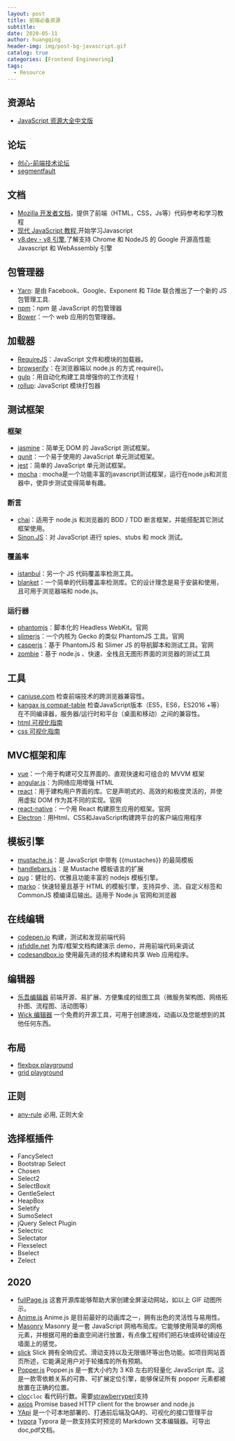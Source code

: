 ```yaml
---
layout: post
title: 前端必备资源
subtitle:
date: 2020-05-11
author: huangqing
header-img: img/post-bg-javascript.gif
catalog: true
categories: [Frontend Engineering]
tags:
  - Resource
---
```


## 资源站

+ [JavaScript 资源大全中文版](https://github.com/jobbole/awesome-javascript-cn)

## 论坛

+ [创心-前端技术论坛](http://d2forum.alibaba-inc.com/)
+ [segmentfault](https://segmentfault.com/)

## 文档

+ [Mozilla 开发者文档](https://developer.mozilla.org/zh-CN/docs/Web)，提供了前端（HTML，CSS，Js等）代码参考和学习教程
+ [现代 JavaScript 教程](https://zh.javascript.info/),开始学习Javascript
+ [v8.dev - v8 引擎](https://v8.dev/),了解支持 Chrome 和 NodeJS 的 Google 开源高性能 Javascript 和 WebAssembly 引擎

## 包管理器

+ [Yarn](https://yarn.bootcss.com/): 是由 Facebook、Google、Exponent 和 Tilde 联合推出了一个新的 JS 包管理工具.
+ [npm](https://www.npmjs.com/)：npm 是 JavaScript 的包管理器
+ [Bower](https://github.com/bower/bower)：一个 web 应用的包管理器。

## 加载器

+ [RequireJS](https://github.com/jrburke/requirejs)：JavaScript 文件和模块的加载器。
+ [browserify](https://github.com/substack/node-browserify)：在浏览器端以 node.js 的方式 require()。
+ [gulp](http://gulpjs.com/)：用自动化构建工具增强你的工作流程！
+ [rollup](https://github.com/jobbole/awesome-javascript-cn): JavaScript 模块打包器

## 测试框架

### 框架

+ [jasmine](https://github.com/jasmine/jasmine)：简单无 DOM 的 JavaScript 测试框架。
+ [qunit](https://github.com/jquery/qunit)：一个易于使用的 JavaScript 单元测试框架。
+ [jest](https://github.com/facebook/jest)：简单的 JavaScript 单元测试框架。
+ [mocha](https://mochajs.cn/) : mocha是一个功能丰富的javascript测试框架，运行在node.js和浏览器中，使异步测试变得简单有趣。

### 断言

+ [chai](https://github.com/chaijs/chai)：适用于 node.js 和浏览器的 BDD / TDD 断言框架，并能搭配其它测试框架使用。
+ [Sinon.JS](https://github.com/sinonjs/sinon)：对 JavaScript 进行 spies、stubs 和 mock 测试。

### 覆盖率

+ [istanbul](https://github.com/gotwarlost/istanbul)：另一个 JS 代码覆盖率检测工具。
+ [blanket](https://github.com/alex-seville/blanket)：一个简单的代码覆盖率检测库。它的设计理念是易于安装和使用，且可用于浏览器端和 node.js。

### 运行器

+ [phantomjs](https://github.com/ariya/phantomjs)：脚本化的 Headless WebKit。官网
+ [slimerjs](https://github.com/laurentj/slimerjs)：一个内核为 Gecko 的类似 PhantomJS 工具。官网
+ [casperjs](https://github.com/n1k0/casperjs)：基于 PhantomJS 和 Slimer JS 的导航脚本和测试工具。官网 
+ [zombie](https://github.com/assaf/zombie)：基于 node.js 、快速、全栈且无图形界面的浏览器的测试工具

## 工具

+ [caniuse.com](https://caniuse.com/) 检查前端技术的跨浏览器兼容性。
+ [kangax js compat-table](https://kangax.github.io/compat-table/es6/)  检查JavaScript版本（ES5，ES6，ES2016 +等）在不同编译器，服务器/运行时和平台（桌面和移动）之间的兼容性。
+ [html 可视化指南](htmlreference.io)
+ [css  可视化指南](https://cssreference.io/)


## MVC框架和库

+ [vue](https://github.com/vuejs/vue)：一个用于构建可交互界面的、直观快速和可组合的 MVVM 框架
+ [angular.js](https://github.com/angular/angular.js)：为网络应用增强 HTML
+ [react](https://facebook.github.io/react/)：用于建构用户界面的库。它是声明式的、高效的和极度灵活的，并使用虚拟 DOM 作为其不同的实现。官网
+ [react-native](https://github.com/facebook/react-native)：一个用 React 构建原生应用的框架。官网
+ [Electron](http://electron.atom.io/)：用Html、CSS和JavaScript构建跨平台的客户端应用程序

## 模板引擎

+ [mustache.js](https://github.com/janl/mustache.js)：是 JavaScript 中带有 {{mustaches}} 的最简模板
+ [handlebars.js](https://github.com/wycats/handlebars.js/)：是 Mustache 模板语言的扩展
+ [pug](https://github.com/pugjs/pug)：健壮的、优雅且功能丰富的 nodejs 模板引擎。
+ [marko](https://github.com/marko-js/marko)：快速轻量且基于 HTML 的模板引擎，支持异步、流、自定义标签和 CommonJS 模编译后输出。适用于 Node.js 官网和浏览器

## 在线编辑

+ [codepen.io](https://codepen.io/) 构建，测试和发现前端代码
+ [jsfiddle.net](https://jsfiddle.net/) 为库/框架文档构建演示 demo，并用前端代码来调试
+ [codesandbox.io](https://codesandbox.io/) 使用最先进的技术构建和共享 Web 应用程序。

## 编辑器

+ [乐吾编辑器](http://topology.le5le.com/) 前端开源、易扩展、方便集成的绘图工具（微服务架构图、网络拓扑图、流程图、活动图等）
+ [Wick 编辑器](https://www.wickeditor.com/) 一个免费的开源工具，可用于创建游戏，动画以及您能想到的其他任何东西。

## 布局

+ [flexbox playground](https://demos.scotch.io/visual-guide-to-css3-flexbox-flexbox-playground/demos/)
+ [grid playground](https://grid.layoutit.com/)

## 正则

+ [any-rule](https://any86.github.io/any-rule/) 必用, 正则大全

## 选择框插件

+ FancySelect
+ Bootstrap Select
+ Chosen
+ Select2
+ SelectBoxit
+ GentleSelect
+ HeapBox
+ Seletify
+ SumoSelect
+ jQuery Select Plugin
+ Selectric
+ Selectator
+ Flexselect
+ Bselect
+ Zelect

## 2020

+ [fullPage.js](https://github.com/alvarotrigo/fullPage.js) 这套开源库能够帮助大家创建全屏滚动网站，如以上 GIF 动图所示。
+ [Anime.js](https://github.com/juliangarnier/anime) Anime.js 是目前最好的动画库之一，拥有出色的灵活性与易用性。
+ [Masonry](https://github.com/desandro/masonry) Masonry 是一套 JavaScript 网格布局库。它能够使用简单的网格元素，并根据可用的垂直空间进行放置，有点像工程师们把石块或砖砼铺设在墙面上的感觉。
+ [slick](https://github.com/kenwheeler/slick/) Slick 拥有全响应式、滑动支持以及无限循环等出色功能。如项目网站首页所述，它能满足用户对于轮播库的所有预期。
+ [Popper.js](https://github.com/popperjs/popper-core) Popper.js 是一套大小约为 3 KB 左右的轻量化 JavaScript 库。这是一款零依赖关系的可靠、可扩展定位引擎，能够保证所有 popper 元素都被放置在正确的位置。
+ [cloc](https://github.com/AlDanial/cloc)`cloc` 看代码行数。需要[strawberryperl](http://strawberryperl.com/)支持
+ [axios](https://github.com/axios/axios) Promise based HTTP client for the browser and node.js
+ [YApi](https://github.com/YMFE/yapi) 是一个可本地部署的、打通前后端及QA的、可视化的接口管理平台
+ [typora](https://www.typora.io/) Typora 是一款支持实时预览的 Markdown 文本编辑器。可导出doc,pdf文档。